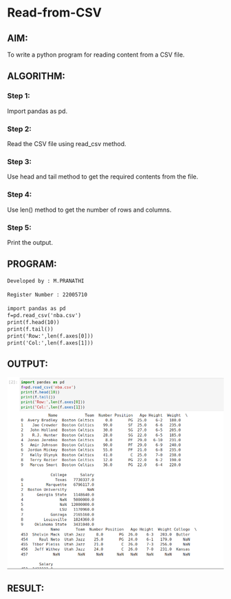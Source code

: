 # Read-from-CSV

## AIM:
To write a python program for reading content from a CSV file.

## ALGORITHM:
### Step 1:
Import pandas as pd.
### Step 2:
Read the CSV file using read_csv method.
### Step 3:
Use head and tail method to get the required contents from the file.
### Step 4:
Use len() method to get the number of rows and columns.
### Step 5:
Print the output.
## PROGRAM:
```
Developed by : M.PRANATHI

Register Number : 22005710

import pandas as pd
f=pd.read_csv('nba.csv')
print(f.head(10))
print(f.tail())
print('Row:',len(f.axes[0]))
print('Col:',len(f.axes[1]))
```

## OUTPUT:
!['OUTPUT'](/READFORMCSV.png)

## RESULT:
